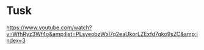 # Tusk
https://www.youtube.com/watch?v=WfhRyz3Wf4o&amp;list=PLsyeobzWxl7q2eaUkorLZExfd7qko9sZC&amp;index=3
